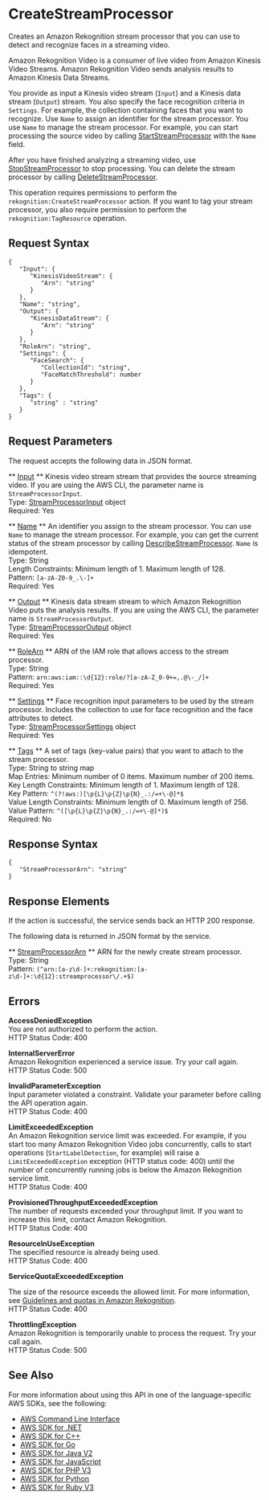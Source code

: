 # CreateStreamProcessor<a name="API_CreateStreamProcessor"></a>

Creates an Amazon Rekognition stream processor that you can use to detect and recognize faces in a streaming video\.

Amazon Rekognition Video is a consumer of live video from Amazon Kinesis Video Streams\. Amazon Rekognition Video sends analysis results to Amazon Kinesis Data Streams\.

You provide as input a Kinesis video stream \(`Input`\) and a Kinesis data stream \(`Output`\) stream\. You also specify the face recognition criteria in `Settings`\. For example, the collection containing faces that you want to recognize\. Use `Name` to assign an identifier for the stream processor\. You use `Name` to manage the stream processor\. For example, you can start processing the source video by calling [StartStreamProcessor](API_StartStreamProcessor.md) with the `Name` field\. 

After you have finished analyzing a streaming video, use [StopStreamProcessor](API_StopStreamProcessor.md) to stop processing\. You can delete the stream processor by calling [DeleteStreamProcessor](API_DeleteStreamProcessor.md)\.

This operation requires permissions to perform the `rekognition:CreateStreamProcessor` action\. If you want to tag your stream processor, you also require permission to perform the `rekognition:TagResource` operation\.

## Request Syntax<a name="API_CreateStreamProcessor_RequestSyntax"></a>

```
{
   "Input": { 
      "KinesisVideoStream": { 
         "Arn": "string"
      }
   },
   "Name": "string",
   "Output": { 
      "KinesisDataStream": { 
         "Arn": "string"
      }
   },
   "RoleArn": "string",
   "Settings": { 
      "FaceSearch": { 
         "CollectionId": "string",
         "FaceMatchThreshold": number
      }
   },
   "Tags": { 
      "string" : "string" 
   }
}
```

## Request Parameters<a name="API_CreateStreamProcessor_RequestParameters"></a>

The request accepts the following data in JSON format\.

 ** [Input](#API_CreateStreamProcessor_RequestSyntax) **   <a name="rekognition-CreateStreamProcessor-request-Input"></a>
Kinesis video stream stream that provides the source streaming video\. If you are using the AWS CLI, the parameter name is `StreamProcessorInput`\.  
Type: [StreamProcessorInput](API_StreamProcessorInput.md) object  
Required: Yes

 ** [Name](#API_CreateStreamProcessor_RequestSyntax) **   <a name="rekognition-CreateStreamProcessor-request-Name"></a>
An identifier you assign to the stream processor\. You can use `Name` to manage the stream processor\. For example, you can get the current status of the stream processor by calling [DescribeStreamProcessor](API_DescribeStreamProcessor.md)\. `Name` is idempotent\.   
Type: String  
Length Constraints: Minimum length of 1\. Maximum length of 128\.  
Pattern: `[a-zA-Z0-9_.\-]+`   
Required: Yes

 ** [Output](#API_CreateStreamProcessor_RequestSyntax) **   <a name="rekognition-CreateStreamProcessor-request-Output"></a>
Kinesis data stream stream to which Amazon Rekognition Video puts the analysis results\. If you are using the AWS CLI, the parameter name is `StreamProcessorOutput`\.  
Type: [StreamProcessorOutput](API_StreamProcessorOutput.md) object  
Required: Yes

 ** [RoleArn](#API_CreateStreamProcessor_RequestSyntax) **   <a name="rekognition-CreateStreamProcessor-request-RoleArn"></a>
ARN of the IAM role that allows access to the stream processor\.  
Type: String  
Pattern: `arn:aws:iam::\d{12}:role/?[a-zA-Z_0-9+=,.@\-_/]+`   
Required: Yes

 ** [Settings](#API_CreateStreamProcessor_RequestSyntax) **   <a name="rekognition-CreateStreamProcessor-request-Settings"></a>
Face recognition input parameters to be used by the stream processor\. Includes the collection to use for face recognition and the face attributes to detect\.  
Type: [StreamProcessorSettings](API_StreamProcessorSettings.md) object  
Required: Yes

 ** [Tags](#API_CreateStreamProcessor_RequestSyntax) **   <a name="rekognition-CreateStreamProcessor-request-Tags"></a>
 A set of tags \(key\-value pairs\) that you want to attach to the stream processor\.   
Type: String to string map  
Map Entries: Minimum number of 0 items\. Maximum number of 200 items\.  
Key Length Constraints: Minimum length of 1\. Maximum length of 128\.  
Key Pattern: `^(?!aws:)[\p{L}\p{Z}\p{N}_.:/=+\-@]*$`   
Value Length Constraints: Minimum length of 0\. Maximum length of 256\.  
Value Pattern: `^([\p{L}\p{Z}\p{N}_.:/=+\-@]*)$`   
Required: No

## Response Syntax<a name="API_CreateStreamProcessor_ResponseSyntax"></a>

```
{
   "StreamProcessorArn": "string"
}
```

## Response Elements<a name="API_CreateStreamProcessor_ResponseElements"></a>

If the action is successful, the service sends back an HTTP 200 response\.

The following data is returned in JSON format by the service\.

 ** [StreamProcessorArn](#API_CreateStreamProcessor_ResponseSyntax) **   <a name="rekognition-CreateStreamProcessor-response-StreamProcessorArn"></a>
ARN for the newly create stream processor\.  
Type: String  
Pattern: `(^arn:[a-z\d-]+:rekognition:[a-z\d-]+:\d{12}:streamprocessor\/.+$)` 

## Errors<a name="API_CreateStreamProcessor_Errors"></a>

 **AccessDeniedException**   
You are not authorized to perform the action\.  
HTTP Status Code: 400

 **InternalServerError**   
Amazon Rekognition experienced a service issue\. Try your call again\.  
HTTP Status Code: 500

 **InvalidParameterException**   
Input parameter violated a constraint\. Validate your parameter before calling the API operation again\.  
HTTP Status Code: 400

 **LimitExceededException**   
An Amazon Rekognition service limit was exceeded\. For example, if you start too many Amazon Rekognition Video jobs concurrently, calls to start operations \(`StartLabelDetection`, for example\) will raise a `LimitExceededException` exception \(HTTP status code: 400\) until the number of concurrently running jobs is below the Amazon Rekognition service limit\.   
HTTP Status Code: 400

 **ProvisionedThroughputExceededException**   
The number of requests exceeded your throughput limit\. If you want to increase this limit, contact Amazon Rekognition\.  
HTTP Status Code: 400

 **ResourceInUseException**   
The specified resource is already being used\.  
HTTP Status Code: 400

 **ServiceQuotaExceededException**   
  
The size of the resource exceeds the allowed limit\. For more information, see [Guidelines and quotas in Amazon Rekognition](limits.md)\.   
HTTP Status Code: 400

 **ThrottlingException**   
Amazon Rekognition is temporarily unable to process the request\. Try your call again\.  
HTTP Status Code: 500

## See Also<a name="API_CreateStreamProcessor_SeeAlso"></a>

For more information about using this API in one of the language\-specific AWS SDKs, see the following:
+  [AWS Command Line Interface](https://docs.aws.amazon.com/goto/aws-cli/rekognition-2016-06-27/CreateStreamProcessor) 
+  [AWS SDK for \.NET](https://docs.aws.amazon.com/goto/DotNetSDKV3/rekognition-2016-06-27/CreateStreamProcessor) 
+  [AWS SDK for C\+\+](https://docs.aws.amazon.com/goto/SdkForCpp/rekognition-2016-06-27/CreateStreamProcessor) 
+  [AWS SDK for Go](https://docs.aws.amazon.com/goto/SdkForGoV1/rekognition-2016-06-27/CreateStreamProcessor) 
+  [AWS SDK for Java V2](https://docs.aws.amazon.com/goto/SdkForJavaV2/rekognition-2016-06-27/CreateStreamProcessor) 
+  [AWS SDK for JavaScript](https://docs.aws.amazon.com/goto/AWSJavaScriptSDK/rekognition-2016-06-27/CreateStreamProcessor) 
+  [AWS SDK for PHP V3](https://docs.aws.amazon.com/goto/SdkForPHPV3/rekognition-2016-06-27/CreateStreamProcessor) 
+  [AWS SDK for Python](https://docs.aws.amazon.com/goto/boto3/rekognition-2016-06-27/CreateStreamProcessor) 
+  [AWS SDK for Ruby V3](https://docs.aws.amazon.com/goto/SdkForRubyV3/rekognition-2016-06-27/CreateStreamProcessor) 